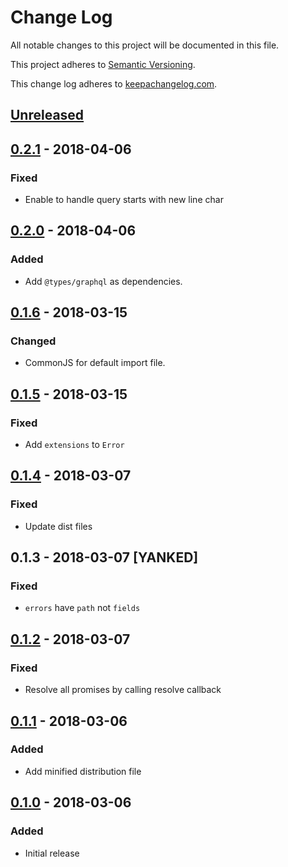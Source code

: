 # Change Log

All notable changes to this project will be documented in this file.

This project adheres to [Semantic Versioning](http://semver.org/).

This change log adheres to [keepachangelog.com](http://keepachangelog.com).

## [Unreleased]

## [0.2.1] - 2018-04-06
### Fixed
- Enable to handle query starts with new line char 

## [0.2.0] - 2018-04-06
### Added
- Add `@types/graphql` as dependencies.

## [0.1.6] - 2018-03-15
### Changed
- CommonJS for default import file.

## [0.1.5] - 2018-03-15
### Fixed
- Add `extensions` to `Error`

## [0.1.4] - 2018-03-07
### Fixed
- Update dist files

## 0.1.3 - 2018-03-07 [YANKED]
### Fixed
- `errors` have `path` not `fields`

## [0.1.2] - 2018-03-07
### Fixed
- Resolve all promises by calling resolve callback

## [0.1.1] - 2018-03-06
### Added
- Add minified distribution file

## [0.1.0] - 2018-03-06
### Added
- Initial release

[Unreleased]: https://github.com/increments/graphql-client-js/compare/v0.2.1...HEAD
[0.2.1]: https://github.com/increments/graphql-client-js/compare/v0.2.0...v0.2.1
[0.2.0]: https://github.com/increments/graphql-client-js/compare/v0.1.6...v0.2.0
[0.1.6]: https://github.com/increments/graphql-client-js/compare/v0.1.5...v0.1.6
[0.1.5]: https://github.com/increments/graphql-client-js/compare/v0.1.4...v0.1.5
[0.1.4]: https://github.com/increments/graphql-client-js/compare/v0.1.2...v0.1.4
[0.1.2]: https://github.com/increments/graphql-client-js/compare/v0.1.1...v0.1.2
[0.1.1]: https://github.com/increments/graphql-client-js/compare/v0.1.0...v0.1.1
[0.1.0]: https://github.com/increments/graphql-client-js/compare/866b51d...v0.1.0
